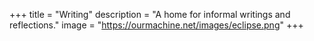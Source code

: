 +++
title = "Writing"
description = "A home for informal writings and reflections."
image = "https://ourmachine.net/images/eclipse.png"
+++
